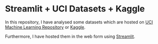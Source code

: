 # Streamlit + UCI Datasets + Kaggle
In this repository, I have analysed some datasets which are hosted on [UCI Machine Learning Repository](https://archive.ics.uci.edu/ml/index.php) or [Kaggle](https://www.kaggle.com).

Furthermore, I have hosted them in the web form using [Streamlit](https://www.streamlit.io).
